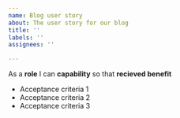 ```yaml
---
name: Blog user story
about: The user story for our blog
title: ''
labels: ''
assignees: ''

---
```


As a **role** I can **capability** so that **recieved benefit**

- Acceptance criteria 1 
- Acceptance criteria 2
- Acceptance criteria 3
